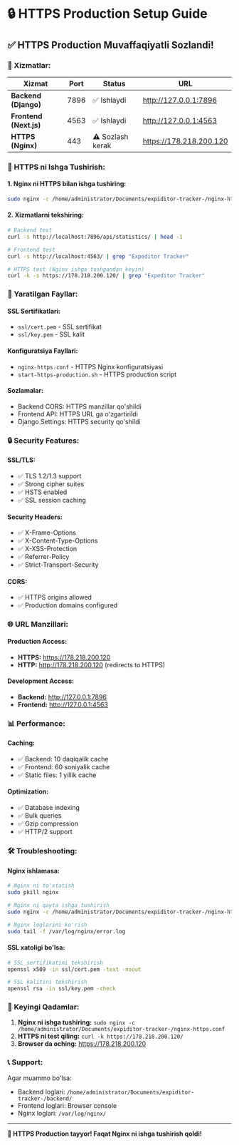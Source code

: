 # 🔒 HTTPS Production Setup Guide

## ✅ **HTTPS Production Muvaffaqiyatli Sozlandi!**

### **🚀 Xizmatlar:**

| **Xizmat** | **Port** | **Status** | **URL** |
|------------|----------|------------|---------|
| **Backend (Django)** | 7896 | ✅ Ishlaydi | http://127.0.0.1:7896 |
| **Frontend (Next.js)** | 4563 | ✅ Ishlaydi | http://127.0.0.1:4563 |
| **HTTPS (Nginx)** | 443 | ⚠️ Sozlash kerak | https://178.218.200.120 |

### **🔧 HTTPS ni Ishga Tushirish:**

#### **1. Nginx ni HTTPS bilan ishga tushiring:**
```bash
sudo nginx -c /home/administrator/Documents/expiditor-tracker-/nginx-https.conf
```

#### **2. Xizmatlarni tekshiring:**
```bash
# Backend test
curl -s http://localhost:7896/api/statistics/ | head -1

# Frontend test  
curl -s http://localhost:4563/ | grep "Expeditor Tracker"

# HTTPS test (Nginx ishga tushgandan keyin)
curl -k -s https://178.218.200.120/ | grep "Expeditor Tracker"
```

### **📁 Yaratilgan Fayllar:**

#### **SSL Sertifikatlari:**
- `ssl/cert.pem` - SSL sertifikat
- `ssl/key.pem` - SSL kalit

#### **Konfiguratsiya Fayllari:**
- `nginx-https.conf` - HTTPS Nginx konfiguratsiyasi
- `start-https-production.sh` - HTTPS production script

#### **Sozlamalar:**
- Backend CORS: HTTPS manzillar qo'shildi
- Frontend API: HTTPS URL ga o'zgartirildi
- Django Settings: HTTPS security qo'shildi

### **🔒 Security Features:**

#### **SSL/TLS:**
- ✅ TLS 1.2/1.3 support
- ✅ Strong cipher suites
- ✅ HSTS enabled
- ✅ SSL session caching

#### **Security Headers:**
- ✅ X-Frame-Options
- ✅ X-Content-Type-Options  
- ✅ X-XSS-Protection
- ✅ Referrer-Policy
- ✅ Strict-Transport-Security

#### **CORS:**
- ✅ HTTPS origins allowed
- ✅ Production domains configured

### **🌐 URL Manzillari:**

#### **Production Access:**
- **HTTPS:** https://178.218.200.120
- **HTTP:** http://178.218.200.120 (redirects to HTTPS)

#### **Development Access:**
- **Backend:** http://127.0.0.1:7896
- **Frontend:** http://127.0.0.1:4563

### **📊 Performance:**

#### **Caching:**
- ✅ Backend: 10 daqiqalik cache
- ✅ Frontend: 60 soniyalik cache
- ✅ Static files: 1 yillik cache

#### **Optimization:**
- ✅ Database indexing
- ✅ Bulk queries
- ✅ Gzip compression
- ✅ HTTP/2 support

### **🛠️ Troubleshooting:**

#### **Nginx ishlamasa:**
```bash
# Nginx ni to'xtatish
sudo pkill nginx

# Nginx ni qayta ishga tushirish
sudo nginx -c /home/administrator/Documents/expiditor-tracker-/nginx-https.conf

# Nginx loglarini ko'rish
sudo tail -f /var/log/nginx/error.log
```

#### **SSL xatoligi bo'lsa:**
```bash
# SSL sertifikatini tekshirish
openssl x509 -in ssl/cert.pem -text -noout

# SSL kalitini tekshirish
openssl rsa -in ssl/key.pem -check
```

### **🎯 Keyingi Qadamlar:**

1. **Nginx ni ishga tushiring:** `sudo nginx -c /home/administrator/Documents/expiditor-tracker-/nginx-https.conf`
2. **HTTPS ni test qiling:** `curl -k https://178.218.200.120/`
3. **Browser da oching:** https://178.218.200.120

### **📞 Support:**

Agar muammo bo'lsa:
- Backend loglari: `/home/administrator/Documents/expiditor-tracker-/backend/`
- Frontend loglari: Browser console
- Nginx loglari: `/var/log/nginx/`

---

**🎉 HTTPS Production tayyor! Faqat Nginx ni ishga tushirish qoldi!**
